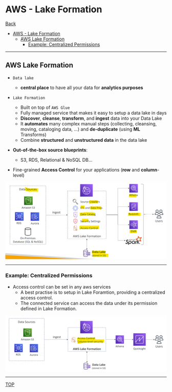 # AWS - Lake Formation

[Back](../../index.md)

- [AWS - Lake Formation](#aws---lake-formation)
  - [AWS Lake Formation](#aws-lake-formation)
    - [Example: Centralized Permissions](#example-centralized-permissions)

---

## AWS Lake Formation

- `Data lake`

  - **central place** to have all your data for **analytics purposes**

- `Lake Formation`

  - Built on top of `AWS Glue`
  - Fully managed service that makes it easy to setup a data lake in days
  - **Discover**, **cleanse**, **transform**, and **ingest** data into your Data Lake
  - It **automates** many complex manual steps (collecting, cleansing, moving, cataloging data, …) and **de-duplicate** (using **ML** Transforms)
  - Combine **structured** and **unstructured data** in the data lake

- **Out-of-the-box source blueprints**:

  - S3, RDS, Relational & NoSQL DB…

- Fine-grained **Access Control** for your applications (**row** and **column**-level)

![lake_formation_diagram](./pic/lake_formation_diagram.png)

---

### Example: Centralized Permissions

- Access control can be set in any aws services
  - A best practise is to setup in Lake Foramtion, providing a centralized access control.
  - The connected service can access the data under its permission defined in Lake Formation.

![lake_formation_example01](./pic/lake_formation_example01.png)

---

[TOP](#aws---lake-formation)
